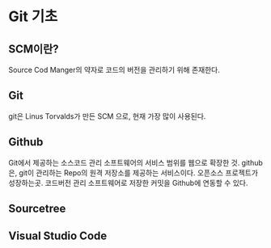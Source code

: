 # Git 기초

## SCM이란?

Source Cod Manger의 약자로 코드의 버전을 관리하기 위해 존재한다.

## Git

git은 Linus Torvalds가 만든 SCM 으로, 현재 가장 많이 사용된다.

## Github

Git에서 제공하는 소스코드 관리 소프트웨어의 서비스 범위를 웹으로 확장한 것. github은, git이 관리하는 Repo의 원격 저장소를 제공하는 서비스이다. 오픈소스 프로젝트가 성장하는곳. 코드버전 관리 소프트웨어로 저장한 커밋을 Github에 연동할 수 있다.

## Sourcetree



## Visual Studio Code

